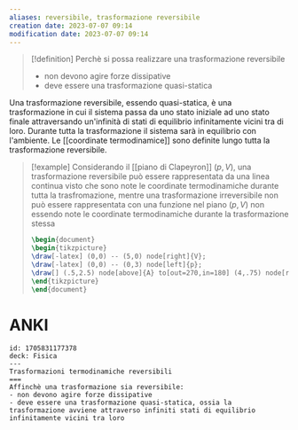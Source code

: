 ```yaml
---
aliases: reversibile, trasformazione reversibile
creation date: 2023-07-07 09:14
modification date: 2023-07-07 09:14
---
```


>[!definition]
>Perchè si possa realizzare una trasformazione reversibile
>- non devono agire forze dissipative
>- deve essere una trasformazione quasi-statica
>

Una trasformazione reversibile, essendo quasi-statica, è una trasformazione in cui il sistema passa da uno stato iniziale ad uno stato finale attraversando un'infinità di stati di equilibrio infinitamente vicini tra di loro. Durante tutta la trasformazione il sistema sarà in equilibrio con l'ambiente.
Le [[coordinate termodinamice]] sono definite lungo tutta la trasformazione reversibile.

>[!example]
>Considerando il [[piano di Clapeyron]] $(p,V)$, una trasformazione reversibile può essere rappresentata da una linea continua visto che sono note le coordinate termodinamiche durante tutta la trasfromazione, mentre una trasformazione irreversibile non può essere rappresentata con una funzione nel piano $(p,V)$ non essendo note le coordinate termodinamiche durante la trasformazione stessa
>```tikz
>\begin{document}
>\begin{tikzpicture}
>\draw[-latex] (0,0) -- (5,0) node[right]{V};
>\draw[-latex] (0,0) -- (0,3) node[left]{p};
>\draw[] (.5,2.5) node[above]{A} to[out=270,in=180] (4,.75) node[right]{B};
>\end{tikzpicture}
>\end{document}
>```


# ANKI

```anki
id: 1705831177378
deck: Fisica
---
Trasformazioni termodinamiche reversibili
===
Affinchè una trasformazione sia reversibile:
- non devono agire forze dissipative
- deve essere una trasformazione quasi-statica, ossia la trasformazione avviene attraverso infiniti stati di equilibrio infinitamente vicini tra loro
```
